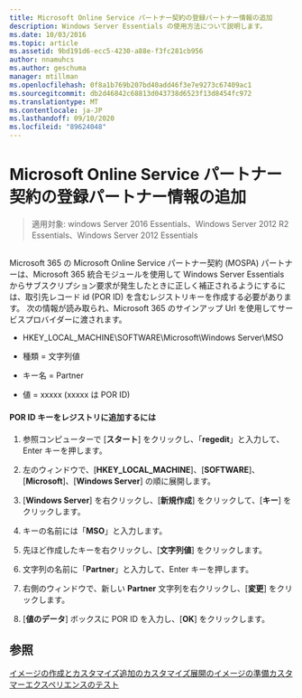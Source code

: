 ```yaml
---
title: Microsoft Online Service パートナー契約の登録パートナー情報の追加
description: Windows Server Essentials の使用方法について説明します。
ms.date: 10/03/2016
ms.topic: article
ms.assetid: 9bd191d6-ecc5-4230-a88e-f3fc281cb956
author: nnamuhcs
ms.author: geschuma
manager: mtillman
ms.openlocfilehash: 0f8a1b769b207bd40add46f3e7e9273c67409ac1
ms.sourcegitcommit: db2d46842c68813d043738d6523f13d8454fc972
ms.translationtype: MT
ms.contentlocale: ja-JP
ms.lasthandoff: 09/10/2020
ms.locfileid: "89624048"
---
```

# <a name="add-microsoft-online-service-partner-agreement-partner-of-record-information"></a>Microsoft Online Service パートナー契約の登録パートナー情報の追加

>適用対象: windows Server 2016 Essentials、Windows Server 2012 R2 Essentials、Windows Server 2012 Essentials

##  <a name="BKMK_3rdLevelDomanNames"></a>
 Microsoft 365 の Microsoft Online Service パートナー契約 (MOSPA) パートナーは、Microsoft 365 統合モジュールを使用して Windows Server Essentials からサブスクリプション要求が発生したときに正しく補正されるようにするには、取引先レコード id (POR ID) を含むレジストリキーを作成する必要があります。 次の情報が読み取られ、Microsoft 365 のサインアップ Url を使用してサービスプロバイダーに渡されます。

-   HKEY_LOCAL_MACHINE\SOFTWARE\Microsoft\Windows Server\MSO

-   種類 = 文字列値

-   キー名 = Partner

-   値 = xxxxx (xxxxx は POR ID)

#### <a name="to-add-the-por-id-key-to-the-registry"></a>POR ID キーをレジストリに追加するには

1.  参照コンピューターで [**スタート**] をクリックし、「**regedit**」と入力して、Enter キーを押します。

2.  左のウィンドウで、[**HKEY_LOCAL_MACHINE**]、[**SOFTWARE**]、[**Microsoft**]、[**Windows Server**] の順に展開します。

3.  [**Windows Server**] を右クリックし、[**新規作成**] をクリックして、[**キー**] をクリックします。

4.  キーの名前には「**MSO**」と入力します。

5.  先ほど作成したキーを右クリックし、[**文字列値**] をクリックします。

6.  文字列の名前に「**Partner**」と入力して、Enter キーを押します。

7.  右側のウィンドウで、新しい **Partner** 文字列を右クリックし、[**変更**] をクリックします。

8.  [**値のデータ**] ボックスに POR ID を入力し、[**OK**] をクリックします。

## <a name="see-also"></a>参照

 [イメージの作成とカスタマイズ追加の](Creating-and-Customizing-the-Image.md)[カスタマイズ](Additional-Customizations.md)[展開のイメージの準備](Preparing-the-Image-for-Deployment.md)[カスタマーエクスペリエンスのテスト](Testing-the-Customer-Experience.md)

